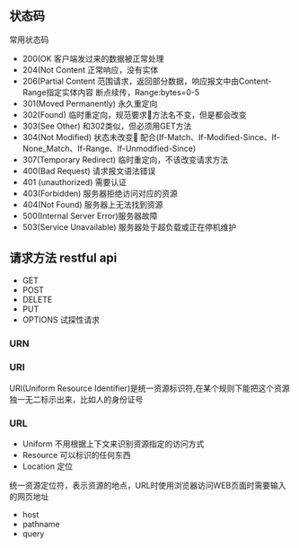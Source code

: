 ## 状态码

常用状态码

- 200(OK 客户端发过来的数据被正常处理
- 204(Not Content 正常响应，没有实体
- 206(Partial Content 范围请求，返回部分数据，响应报文中由Content-Range指定实体内容 断点续传，Range:bytes=0-5
- 301(Moved Permanently) 永久重定向
- 302(Found) 临时重定向，规范要求方法名不变，但是都会改变
- 303(See Other) 和302类似，但必须用GET方法
- 304(Not Modified) 状态未改变 配合(If-Match、If-Modified-Since、If-None_Match、If-Range、If-Unmodified-Since)
- 307(Temporary Redirect) 临时重定向，不该改变请求方法
- 400(Bad Request) 请求报文语法错误
- 401 (unauthorized) 需要认证
- 403(Forbidden) 服务器拒绝访问对应的资源
- 404(Not Found) 服务器上无法找到资源
- 500(Internal Server Error)服务器故障
- 503(Service Unavailable) 服务器处于超负载或正在停机维护

## 请求方法 restful api

- GET
- POST
- DELETE
- PUT
- OPTIONS 试探性请求

### URN

### URI

URI(Uniform Resource Identifier)是统一资源标识符,在某个规则下能把这个资源独一无二标示出来，比如人的身份证号

### URL

* Uniform 不用根据上下文来识别资源指定的访问方式
* Resource 可以标识的任何东西
* Location 定位

统一资源定位符，表示资源的地点，URL时使用浏览器访问WEB页面时需要输入的网页地址

- host
- pathname
- query